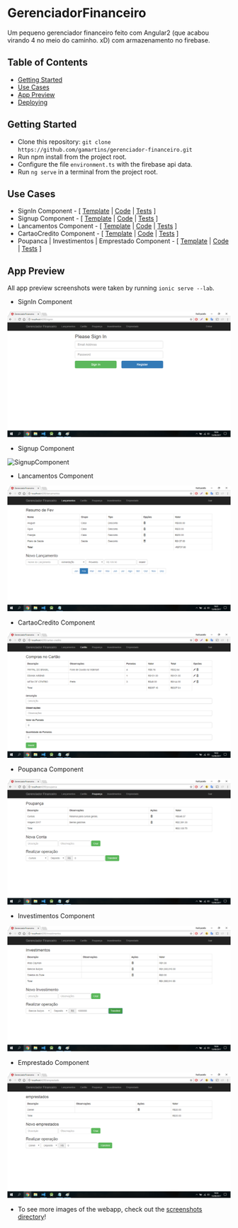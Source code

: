 # GerenciadorFinanceiro
Um pequeno gerenciador financeiro feito com Angular2 (que acabou virando 4 no meio do caminho. xD) com armazenamento no firebase.

## Table of Contents
 - [Getting Started](#getting-started)
 - [Use Cases](#use-cases)
 - [App Preview](#app-preview)
 - [Deploying](#deploying)

## Getting Started
* Clone this repository: `git clone https://github.com/gamartins/gerenciador-financeiro.git`
* Run npm install from the project root.
* Configure the file `environment.ts` with the firebase api data.
* Run `ng serve` in a terminal from the project root.

## Use Cases
* SignIn Component - [ [Template](https://github.com/gamartins/gerenciador-financeiro/blob/master/src/app/signin/signin.component.html) | [Code](https://github.com/gamartins/gerenciador-financeiro/blob/master/src/app/signin/signin.component.ts) | [Tests](https://github.com/gamartins/gerenciador-financeiro/blob/master/src/app/signin/signin.component.spec.ts) ]
* Signup Component - [ [Template](https://github.com/gamartins/gerenciador-financeiro/blob/master/src/app/signup/signup.component.html) | [Code](https://github.com/gamartins/minha-dieta/blob/master/src/pages/search/search.ts) | [Tests](https://github.com/gamartins/gerenciador-financeiro/blob/master/src/app/signup/signup.component.spec.ts) ]
* Lancamentos Component - [ [Template](https://github.com/gamartins/gerenciador-financeiro/blob/master/src/app/lancamento/lancamento.component.html) | [Code](https://github.com/gamartins/gerenciador-financeiro/blob/master/src/app/lancamento/lancamento.component.ts) | [Tests](https://github.com/gamartins/gerenciador-financeiro/blob/master/src/app/lancamento/lancamento.component.spec.ts) ]
* CartaoCredito Component - [ [Template](https://github.com/gamartins/gerenciador-financeiro/blob/master/src/app/cartao-credito/cartao-credito.component.html) | [Code](https://github.com/gamartins/gerenciador-financeiro/blob/master/src/app/cartao-credito/cartao-credito.component.ts) | [Tests](https://github.com/gamartins/gerenciador-financeiro/blob/master/src/app/cartao-credito/cartao-credito.component.spec.ts) ]
* Poupanca | Investimentos | Emprestado Component - [ [Template](https://github.com/gamartins/gerenciador-financeiro/blob/master/src/app/aplicacoes-financeiras/aplicacoes-financeiras.component.html) | [Code](https://github.com/gamartins/gerenciador-financeiro/blob/master/src/app/aplicacoes-financeiras/aplicacoes-financeiras.component.ts) | [Tests](https://github.com/gamartins/gerenciador-financeiro/blob/master/src/app/aplicacoes-financeiras/aplicacoes-financeiras.component.tss) ]

## App Preview
All app preview screenshots were taken by running `ionic serve --lab`.
* SignIn Component
<img src="screenshots/SignInComponent.png" alt="SignInComponent">

* Signup Component
<img src="screenshots/MealDetailsPage.png" alt="SignupComponent">

* Lancamentos Component
<img src="screenshots/LancamentosComponent.png" alt="LancamentosComponent">

* CartaoCredito Component
<img src="screenshots/CartaoCreditoComponent.png" alt="CartaoCreditoComponen">

* Poupanca Component
<img src="screenshots/PoupancaComponent.png" alt="PoupancaComponent">

* Investimentos Component
<img src="screenshots/InvestimentosComponent.png" alt="InvestimentosComponent">

* Emprestado Component
<img src="screenshots/EmprestadoComponent.png" alt="EmprestadoComponent">

* To see more images of the webapp, check out the [screenshots directory](https://github.com/gamartins/minha-dieta/tree/master/screenshots)!

